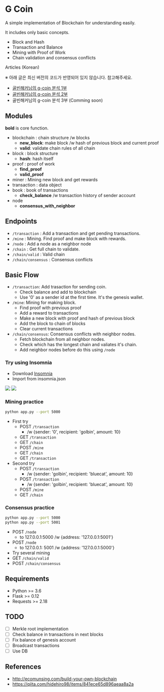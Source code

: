 # G Coin

A simple implementation of Blockchain for understanding easily.

It includes only basic concepts.

- Block and Hash
- Transaction and Balance
- Mining with Proof of Work
- Chain validation and consensus conflicts

Articles (Korean)

※ 아래 글은 최신 버전의 코드가 반영되어 있지 않습니다. 참고해주세요.

- [골빈해커님의 g-coin 분석 1부](https://tykimos.github.io/2018/01/21/g_coin_analysis_part1)
- [골빈해커님의 g-coin 분석 2부](https://tykimos.github.io/2018/01/21/g_coin_analysis_part2)
- 골빈해커님의 g-coin 분석 3부 (Comming soon)

## Modules

**bold** is core function.

- blockchain : chain structure /w blocks
    - **new_block**: make block /w hash of previous block and current proof
    - **valid**: validate chain rules of all chain
- block : block structure
    - **hash**: hash itself
- proof : proof of work
    - **find_proof**
    - **valid_proof**
- miner : Mining new block and get rewards
- transaction : data object
- book : book of transactions
    - **check_balance** /w transaction history of sender account
- node
    - **consensus_with_neighbor**

## Endpoints

- `/transaction` : Add a transaction and get pending transactions.
- `/mine` : Mining. Find proof and make block with rewards.
- `/node` : Add a node as a neighbor node
- `/chain` : Get full chain to validate.
- `/chain/valid` : Valid chain
- `/chain/consensus` : Consensus conflicts

## Basic Flow

- `/transaction`: Add trasaction for sending coin.
    - Check balance and add to blockchain
    - Use '0' as a sender id at the first time. It's the genesis wallet.
- `/mine`: Mining for making block.
    - Find proof with previous proof
    - Add a reward to transactions
    - Make a new block with proof and hash of previous block
    - Add the block to chain of blocks
    - Clear current transactions
- `/chain/consensus`: Consensus conflicts with neighbor nodes.
    - Fetch blockchain from all neighbor nodes.
    - Check which has the longest chain and valiates it's chain.
    - Add neighbor nodes before do this using `/node`

### Try using Insomnia

- Download [Insomnia](https://insomnia.rest/)
- Import from insomnia.json

![](images/transaction.png)
![](images/mining.png)

### Mining practice

```bash
python app.py --port 5000
```

- First try
    - POST `/transaction`
        - /w {sender: '0', recipient: 'golbin', amount: 10}
    - GET `/transaction`
    - GET `/chain`
    - POST `/mine`
    - GET `/chain`
    - GET `/transaction`
- Second try
    - POST `/transaction`
        - /w {sender: 'golbin', recipient: 'bluecat', amount: 10}
    - POST `/transaction`
        - /w {sender: 'golbin', recipient: 'bluecat', amount: 10}
    - POST `/mine`
    - GET `/chain`

### Consensus practice

```bash
python app.py --port 5000
python app.py --port 5001
```

- POST `/node`
    - to 127.0.0.1:5000 /w {address: '127.0.0.1:5001'}
- POST `/node`
    - to 127.0.0.1: 5001 /w {address: '127.0.0.1:5000'}
- Try several mining
- GET `/chain/valid`
- POST `/chain/consensus`

## Requirements

- Python >= 3.6
- Flask >= 0.12
- Requests >= 2.18

## TODO

- [ ] Merkle root implementation
- [ ] Check balance in transactions in next blocks
- [ ] Fix balance of genesis account
- [ ] Broadcast transactions
- [ ] Use DB

## References

- http://ecomunsing.com/build-your-own-blockchain
- https://qiita.com/hidehiro98/items/841ece65d896aeaa8a2a
